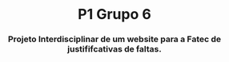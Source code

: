<div align="center">
    <br />
    <h1>P1 Grupo 6</h1>
    <h3>Projeto Interdisciplinar de um website para a Fatec de justififcativas de faltas.</h3>
</div>
